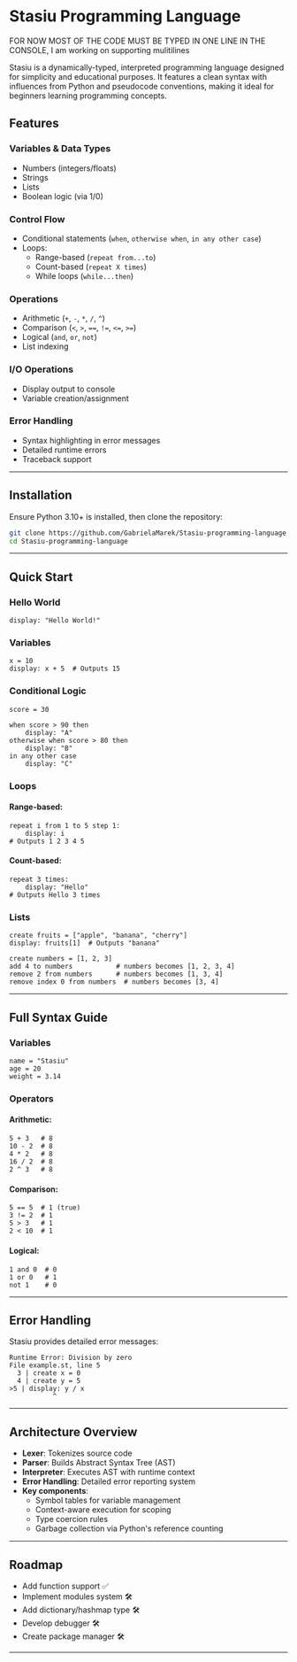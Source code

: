 # Stasiu Programming Language
FOR NOW MOST OF THE CODE MUST BE TYPED IN ONE LINE IN THE CONSOLE, I am working on supporting mulitilines


Stasiu is a dynamically-typed, interpreted programming language designed for simplicity and educational purposes. It features a clean syntax with influences from Python and pseudocode conventions, making it ideal for beginners learning programming concepts.

## Features

### Variables & Data Types
- Numbers (integers/floats)
- Strings
- Lists
- Boolean logic (via 1/0)

### Control Flow
- Conditional statements (`when`, `otherwise when`, `in any other case`)
- Loops:
  - Range-based (`repeat from...to`)
  - Count-based (`repeat X times`)
  - While loops (`while...then`)

### Operations
- Arithmetic (`+`, `-`, `*`, `/`, `^`)
- Comparison (`<`, `>`, `==`, `!=`, `<=`, `>=`)
- Logical (`and`, `or`, `not`)
- List indexing

### I/O Operations
- Display output to console
- Variable creation/assignment

### Error Handling
- Syntax highlighting in error messages
- Detailed runtime errors
- Traceback support

---

## Installation
Ensure Python 3.10+ is installed, then clone the repository:

```bash
git clone https://github.com/GabrielaMarek/Stasiu-programming-language
cd Stasiu-programming-language
```

---

## Quick Start

### Hello World
```stasiu
display: "Hello World!"
```

### Variables
```stasiu
x = 10
display: x + 5  # Outputs 15
```

### Conditional Logic
```stasiu
score = 30

when score > 90 then
    display: "A"
otherwise when score > 80 then
    display: "B"
in any other case
    display: "C"
```

### Loops
#### Range-based:
```stasiu
repeat i from 1 to 5 step 1:
    display: i
# Outputs 1 2 3 4 5
```

#### Count-based:
```stasiu
repeat 3 times:
    display: "Hello"
# Outputs Hello 3 times
```

### Lists
```stasiu
create fruits = ["apple", "banana", "cherry"]
display: fruits[1]  # Outputs "banana"

create numbers = [1, 2, 3]
add 4 to numbers           # numbers becomes [1, 2, 3, 4]
remove 2 from numbers      # numbers becomes [1, 3, 4]
remove index 0 from numbers  # numbers becomes [3, 4]
```

---

## Full Syntax Guide

### Variables
```stasiu
name = "Stasiu"
age = 20
weight = 3.14
```

### Operators
#### Arithmetic:
```stasiu
5 + 3   # 8
10 - 2  # 8
4 * 2   # 8
16 / 2  # 8
2 ^ 3   # 8
```

#### Comparison:
```stasiu
5 == 5  # 1 (true)
3 != 2  # 1
5 > 3   # 1
2 < 10  # 1
```

#### Logical:
```stasiu
1 and 0  # 0
1 or 0   # 1
not 1    # 0
```

---

## Error Handling
Stasiu provides detailed error messages:

```
Runtime Error: Division by zero
File example.st, line 5
  3 | create x = 0
  4 | create y = 5
>5 | display: y / x
           ^
```

---

## Architecture Overview
- **Lexer**: Tokenizes source code
- **Parser**: Builds Abstract Syntax Tree (AST)
- **Interpreter**: Executes AST with runtime context
- **Error Handling**: Detailed error reporting system
- **Key components**:
  - Symbol tables for variable management
  - Context-aware execution for scoping
  - Type coercion rules
  - Garbage collection via Python's reference counting

---

## Roadmap
- Add function support ✅
- Implement modules system 🛠️
- Add dictionary/hashmap type 🛠️
- Develop debugger 🛠️
- Create package manager 🛠️
  
---



